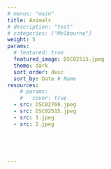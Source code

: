 ```yaml
---
# menus: "main"
title: Animals
# description: "test"
# categories: ["Melbourne"]
weight: 5
params:
  # featured: true
  featured_image: DSC02515.jpeg
  theme: dark
  sort_order: desc
  sort_by: Date # Name 
resources:
    # params:
    #   cover: true
  - src: DSC02760.jpeg
  - src: DSC02515.jpeg
  - src: 1.jpeg
  - src: 2.jpeg





---
```

